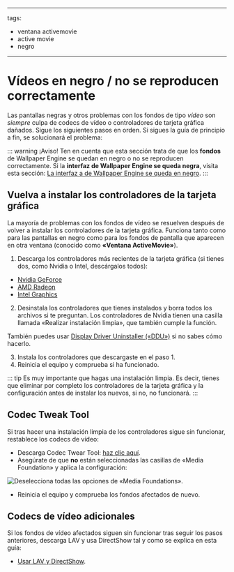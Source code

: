 - - -
tags:
  - ventana activemovie
  - active movie
  - negro
- - -

# Vídeos en negro / no se reproducen correctamente

Las pantallas negras y otros problemas con los fondos de tipo *vídeo* son *siempre* culpa de codecs de vídeo o controladores de tarjeta gráfica dañados. Sigue los siguientes pasos en orden. Si sigues la guía de principio a fin, se solucionará el problema:

::: warning
¡Aviso! Ten en cuenta que esta sección trata de que los **fondos** de Wallpaper Engine se quedan en negro o no se reproducen correctamente. Si la **interfaz de Wallpaper Engine se queda negra**, visita esta sección: [La interfaz a de Wallpaper Engine se queda en negro](/interface/broken.html#wallpaper-engine-interface-is-black).
:::

## Vuelva a instalar los controladores de la tarjeta gráfica

La mayoría de problemas con los fondos de vídeo se resuelven después de volver a instalar los controladores de la tarjeta gráfica. Funciona tanto como para las pantallas en negro como para los fondos de pantalla que aparecen en otra ventana (conocido como **«Ventana ActiveMovie»**).

1. Descarga los controladores más recientes de la tarjeta gráfica (si tienes dos, como Nvidia o Intel, descárgalos todos):

* [Nvidia GeForce](https://www.nvidia.es/Download/index.aspx?lang=es)
* [AMD Radeon](https://www.amd.com/support/hc/es/categories/360001506152-Servicio-al-cliente)
* [Intel Graphics](https://downloadcenter.intel.com/product/80939/Graphics-Drivers/)

2. Desinstala los controladores que tienes instalados y borra todos los archivos si te preguntan. Los controladores de Nvidia tienen una casilla llamada «Realizar instalación limpia», que también cumple la función.

También puedes usar [Display Driver Uninstaller («DDU»)](https://www.guru3d.com/files-details/display-driver-uninstaller-download.html) si no sabes cómo hacerlo.

3. Instala los controladores que descargaste en el paso 1.
4. Reinicia el equipo y comprueba si ha funcionado.

::: tip
Es muy importante que hagas una instalación limpia. Es decir, tienes que eliminar por completo los controladores de la tarjeta gráfica y la configuración antes de instalar los nuevos, si no, no funcionará.
:::

## Codec Tweak Tool

Si tras hacer una instalación limpia de los controladores sigue sin funcionar, restablece los codecs de vídeo:

* Descarga Codec Twear Tool: [haz clic aquí](https://www.codecguide.com/download_other.htm).
* Asegúrate de que **no** están seleccionadas las casillas de «Media Foundation» y aplica la configuración:

![Deselecciona todas las opciones de «Media Foundations».](./codectweak.gif)

* Reinicia el equipo y comprueba los fondos afectados de nuevo.

## Codecs de vídeo adicionales

Si los fondos de vídeo afectados siguen sin funcionar tras seguir los pasos anteriores, descarga LAV y usa DirectShow tal y como se explica en esta guía:

* [Usar LAV y DirectShow](/videos/lav.html).
